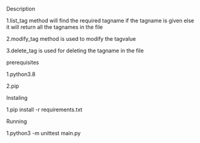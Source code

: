 Description

1.list_tag method will find the required tagname if the tagname is given else it will return all the tagnames in the file

2.modify_tag method is used to modify the tagvalue 

3.delete_tag is used for deleting the tagname in the file


prerequisites

1.python3.8

2.pip 

Instaling

1.pip install -r requirements.txt

Running

1.python3 -m unittest main.py
